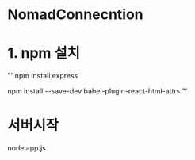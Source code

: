 # NomadConnecntion

# 1. npm 설치

"'
npm install express

npm install --save-dev babel-plugin-react-html-attrs
"'

# 서버시작
node app.js

